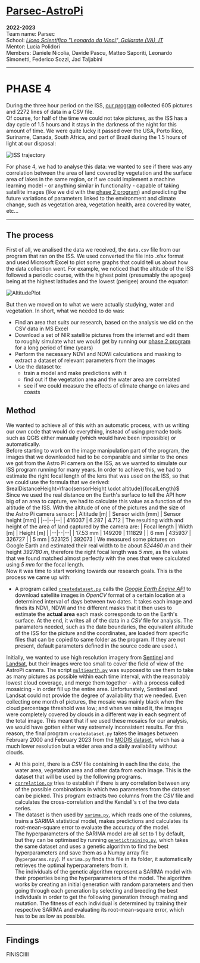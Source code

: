 
# [Parsec-AstroPi](https://github.com/Parsec2k23/Parsec_AstroPi_2022-23)
**2022-2023**  
Team name: Parsec  
School: *[Liceo Scientifico "Leonardo da Vinci", Gallarate (VA), IT](https://goo.gl/maps/iJFNK38aVivM7PgVA)*  
Mentor: Lucia Polidori  
Members: Daniele Nicolia, Davide Pascu, Matteo Saporiti, Leonardo Simonetti, Federico Sozzi, Jad Taljabini  
***
# PHASE 4
During the three hour period on the ISS, [our program](https://github.com/Parsec2k23/Parsec_AstroPi_2022-23/tree/main/Phase_1-3) collected 605 pictures and 2272 lines of data in a CSV file.\
Of course, for half of the time we could not take pictures, as the ISS has a day cycle of 1.5 hours and it stays in the darkness of the night for this amount of time. We were quite lucky it passed over the USA, Porto Rico, Suriname, Canada, South Africa, and part of Brazil during the 1.5 hours of light at our disposal:

![ISS trajectory](https://github.com/Parsec2k23/Parsec_AstroPi_2022-23/blob/main/Pictures/Trajectory.PNG)

For phase 4, we had to analyse this data: we wanted to see if there was any correlation between the area of land covered by vegetation and the surface area of lakes in the same region, or if we could implement a machine learning model - or anything similar in functionality - capable of taking satellite images (like we did with the [phase 2 program](https://github.com/Parsec2k23/Parsec_AstroPi_2022-23/tree/main/Phase_1-3)) and predicting the future variations of parameters linked to the environment and climate change, such as vegetation area, vegetation health, area covered by water, etc...
***
## The process
First of all, we analised the data we received, the `data.csv` file from our program that ran on the ISS. We used converted the file into *.xlsx* format and used Microsoft Excel to plot some graphs that could tell us about how the data collection went. For example, we noticed that the altitude of the ISS followed a periodic course, with the highest point (presumably the apogee) being at the highest latitudes and the lowest (perigee) around the equator:

![AltitudePlot](https://github.com/Parsec2k23/Parsec_AstroPi_2022-23/blob/main/Pictures/Altitude.PNG)

But then we moved on to what we were actually studying, water and vegetation. In short, what we needed to do was:
- Find an area that suits our research, based on the analysis we did on the CSV data in MS Excel
- Download a set of NIR satellite pictures from the internet and edit them to roughly simulate what we would get by running our [phase 2 program](https://github.com/Parsec2k23/Parsec_AstroPi_2022-23/tree/main/Phase_1-3) for a long period of time (years)
- Perform the necessary NDVI and NDWI calculations and masking to extract a dataset of relevant parameters from the images
- Use the dataset to:
	-  train a model and make predictions with it
	- find out if the vegetation area and the water area are correlated
	- see if we could measure the effects of climate change on lakes and coasts
## Method
We wanted to achieve all of this with an automatic process, with us writing our own code that would do everything, instead of using premade tools such as QGIS either manually (which would have been impossible) or automatically.\
Before starting to work on the image manipulation part of the program, the images that we downloaded had to be comparable and similar to the ones we got from the Astro Pi camera on the ISS, as we wanted to simulate our ISS program running for many years. In order to achieve this, we had to estimate the right focal length of the lens that was used on the ISS, so that we could use the formula that we derived: $realDistanceHeight=\frac{sensorHeight \cdot altitude}{focalLength}$
Since we used the real distance on the Earth's surface to tell the API how big of an area to capture, we had to calculate this value as a function of the altitude of the ISS.
With the altitude of one of the pictures and the size of the Astro Pi camera sensor:
| Altitude [m] | Sensor width [mm] | Sensor height [mm] |
|--|--|--|
| 416037 | 6.287 | 4.712 |
The resulting width and height of the area of land captured by the camera are:
| Focal length | Width [m] | Height [m] |
|--|--|--|
| 17.53 mm | 149209 | 111829 |
| 6 mm | 435937 | 326727 |
| 5 mm | 523125 | 392073 |
We measured some pictures on Google Earth and estimated their real width to be about *524460 m* and their height *392780 m*, therefore the right focal length was *5 mm*, as the values that we found matched almost perfectly with the ones that were calculated using *5 mm* for the focal length.\
Now it was time to start working towards our research goals.
This is the process we came up with:
- A program called [`createdataset.py`](https://github.com/Parsec2k23/Parsec_AstroPi_2022-23/blob/main/Phase_4/createdataset.py) calls the [*Google Earth Engine API*](https://earthengine.google.com/) to download satellite images in *OpenCV* format of a certain location at a determined interval of days between two dates. It takes each image and finds its NDVI, NDWI and the different masks that it then uses to estimate the **actual area** each mask corresponds to on the Earth's surface. At the end, it writes all of the data in a *CSV* file for analysis. The paramaters needed, such as the date boundaries, the equivalent altitude of the ISS for the picture and the coordinates, are loaded from specific files that can be copied to same folder as the program. If they are not present, default parameters defined in the source code are used.\


Initially, we wanted to use high resolution imagery from [Sentinel](https://developers.google.com/earth-engine/datasets/catalog/sentinel) and [Landsat](https://developers.google.com/earth-engine/datasets/catalog/landsat), but their images were too small to cover the field of view of the AstroPi camera. The script [`multiearth.py`](https://github.com/Parsec2k23/Parsec_AstroPi_2022-23/blob/main/Phase_4/multiearth.py) was supposed to use them to take as many pictures as possible within each time interval, with the reasonably lowest cloud coverage, and merge them together - with a process called mosaicing - in order fill up the entire area. Unfortunately, Sentinel and Landsat could not provide the degree of availability that we needed. Even collecting one month of pictures, the mosaic was mainly black when the cloud percentage threshold was low; and when we raised it, the images were completely covered by clouds in a different way in each segment of the total image. This meant that if we used these mosaics for our analysis, we would have gotten either way extremely inconsistent results.
For this reason, the final program `createdataset.py` takes the images between February 2000 and February 2023 from the [MODIS dataset](https://developers.google.com/earth-engine/datasets/catalog/MODIS_061_MCD43A4), which has a much lower resolution but a wider area and a daily availability without clouds.
- At this point, there is a *CSV* file containing in each line the date, the water area, vegetation area and other data from each image. This is the dataset that will be used by the following programs.
- [`correlation.py`](https://github.com/Parsec2k23/Parsec_AstroPi_2022-23/blob/main/Phase_4/correlation.py) tries to establish if there is any correlation between any of the possible combinations in which two parameters from the dataset can be picked. This program extracts two columns from the *CSV* file and calculates the cross-correlation and the Kendall's τ of the two data series.
- The dataset is then used by [`sarima.py`](https://github.com/Parsec2k23/Parsec_AstroPi_2022-23/blob/main/Phase_4/sarima.py), which reads one of the columns, trains a SARIMA statistical model, makes predictions and calculates its root-mean-square error to evaluate the accuracy of the model.\
The hyperparameters of the SARIMA model are all set to 1 by default, but they can be optimised by running [`genetictraining.py`](https://github.com/Parsec2k23/Parsec_AstroPi_2022-23/blob/main/Phase_4/genetictraining.py), which takes the same dataset and uses a genetic algorithm to find the best hyperparameters and save them as a Numpy array file (`hyperparams.npy`). If `sarima.py` finds this file in its folder, it automatically retrieves the optimal hyperparameters from it.\
The individuals of the genetic algorithm represent a SARIMA model with their properties being the hyperparameters of the model. The algorithm works by creating an initial generation with random parameters and then going through each generation by selecting and breeding the best individuals in order to get the following generation through mating and mutation. The fitness of each individual is determined by training their respective SARIMA and evaluating its root-mean-square error, which has to be as low as possible.
---
## Findings

FINISCIIII
